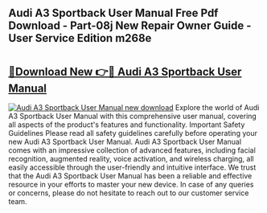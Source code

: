 ## Audi A3 Sportback User Manual Free Pdf Download - Part-08j New Repair Owner Guide - User Service Edition m268e

# <h2><a href="http://bc6943.oget.top/?id=Audi+A3+Sportback+User+Manual">🔗Download New 👉🔴 Audi A3 Sportback User Manual</a></h2>

[![Audi A3 Sportback User Manual new download](https://i.imgur.com/5g1atiW.png)](http://bc6943.oget.top/?id=Audi+A3+Sportback+User+Manual)
Explore the world of Audi A3 Sportback User Manual with this comprehensive user manual, covering all aspects of the product's features and functionality. Important Safety Guidelines Please read all safety guidelines carefully before operating your new Audi A3 Sportback User Manual. Audi A3 Sportback User Manual comes with an impressive collection of advanced features, including facial recognition, augmented reality, voice activation, and wireless charging, all easily accessible through the user-friendly and intuitive interface. We trust that the Audi A3 Sportback User Manual has been a reliable and effective resource in your efforts to master your new device. In case of any queries or concerns, please do not hesitate to reach out to our customer service team.
